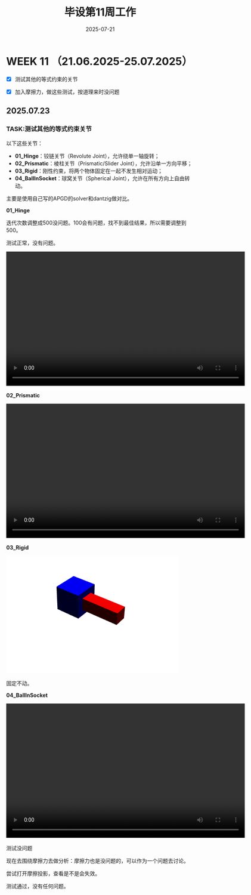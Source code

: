 ﻿---
title: 毕设第11周工作
date: 2025-07-21
layout: note
excerpt: 测试其他的等式约束的关节及摩擦锥投影。:)
---


# WEEK 11  （21.06.2025-25.07.2025）

- [x] 测试其他的等式约束的关节


- [x] 加入摩擦力，做这些测试，按道理来时没问题


## 2025.07.23

### TASK:测试其他的等式约束关节

以下这些关节：

- **01_Hinge**：铰链关节（Revolute Joint），允许绕单一轴旋转；  
- **02_Prismatic**：棱柱关节（Prismatic/Slider Joint），允许沿单一方向平移；  
- **03_Rigid**：刚性约束，将两个物体固定在一起不发生相对运动；  
- **04_BallInSocket**：球窝关节（Spherical Joint），允许在所有方向上自由转动。


主要是使用自己写的APGD的solver和dantzig做对比。



**01_Hinge**

迭代次数调整成500没问题。100会有问题，找不到最佳结果，所以需要调整到500。

测试正常，没有问题。


<video width="640" height="360" controls>
  <source src="../MA_weeklyplan_image/JointHinge.mp4" type="video/mp4">
  你的浏览器不支持 Video 标签。
</video>






**02_Prismatic**


<video width="640" height="360" controls>
  <source src="../MA_weeklyplan_image/Prismatic.mp4" type="video/mp4">
  你的浏览器不支持 Video 标签。
</video>


**03_Rigid**

![Rigid](../MA_weeklyplan_image/Rigid.png)

固定不动。



**04_BallInSocket**

<video width="640" height="360" controls>
  <source src="../MA_weeklyplan_image/BallInSocket.mp4" type="video/mp4">
  你的浏览器不支持 Video 标签。
</video>


测试没问题


现在去围绕摩擦力去做分析：摩擦力也是没问题的，可以作为一个问题去讨论。

尝试打开摩擦投影，查看是不是会失效。

测试通过，没有任何问题。